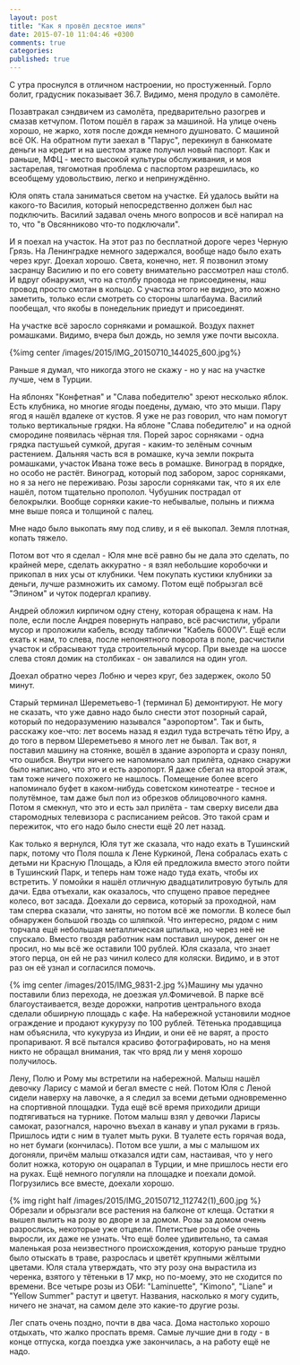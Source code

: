 ```yaml
---
layout: post
title: "Как я провёл десятое июля"
date: 2015-07-10 11:04:46 +0300
comments: true
categories:
published: true
---
```

С утра проснулся в отличном настроении, но простуженный. Горло болит, градусник показывает 36.7. Видимо, меня продуло в самолёте.

Позавтракал сэндвичем из самолёта, предварительно разогрев и смазав кетчупом. Потом пошёл в гараж за машиной. На улице очень хорошо, не жарко, хотя после дождя немного душновато. С машиной всё ОК. На обратном пути заехал в "Парус", перекинул в банкомате деньги на кредит и на шестом этаже получил новый паспорт. Как и раньше, МФЦ - место высокой культуры обслуживания, и моя застарелая, тягомотная проблема с паспортом разрешилась, ко всеобщему удовольствию, легко и непринуждённо.

Юля опять стала заниматься светом на участке. Ей удалось выйти на какого-то Василия, который непосредственно должен был нас подключить. Василий задавал очень много вопросов и всё напирал на то, что "в Овсянниково что-то подключали".

И я поехал на участок. На этот раз по бесплатной дороге через Черную Грязь. На Ленинградке немного задержался, вообще надо было ехать через круг. Доехал хорошо. Света, конечно, нет. Я позвонил этому засранцу Василию и по его совету внимательно рассмотрел наш столб. И вдруг обнаружил, что на столбу провода не присоединены, наш провод просто смотан в кольцо. С участка этого не видно, это можно заметить, только если смотреть со стороны шлагбаума. Василий пообещал, что якобы в понедельник приедут и присоединят.

На участке всё заросло сорняками и ромашкой. Воздух пахнет ромашками. Видимо, вчера был дождь, но земля уже почти высохла. 

{%img center /images/2015/IMG_20150710_144025_600.jpg%}

Раньше я думал, что никогда этого не скажу - но у нас на участке лучше, чем в Турции.

На яблонях "Конфетная" и "Слава победителю" зреют несколько яблок. Есть клубника, но многие ягоды поедены, думаю, что это мыши. Пару ягод я нашёл вдалеке от кустов. Я уже не раз говорил, что нам помогут только вертикальные грядки. На яблоне "Слава победителю" и на одной смородине появилась чёрная тля. Порей зарос сорняками - одна грядка пастушьей сумкой, другая - каким-то зелёным сочным растением. Дальняя часть вся в ромашке, куча земли покрыта ромашками, участок Ивана тоже весь в ромашке. Виноград в порядке, но особо не растёт. Виноград, который под забором, зарос сорняками, но я за него не переживаю. Розы заросли сорняками так, что я их еле нашёл, потом тщательно прополол. Чубушник пострадал от белокрылки. Вообще сорняки какие-то небывалые, полынь и пижма мне выше пояса и толщиной с палец.

Мне надо было выкопать яму под сливу, и я её выкопал. Земля плотная, копать тяжело.

Потом вот что я сделал - Юля мне всё равно бы не дала это сделать, по крайней мере, сделать аккуратно - я взял небольшие коробочки и прикопал в них усы от клубники. Чем покупать кустики клубники за деньги, лучше размножить их самому. Потом ещё побрызгал всё "Эпином" и чуток подергал крапиву. 

Андрей обложил кирпичом одну стену, которая обращена к нам. На поле, если после Андрея повернуть направо, всё расчистили, убрали мусор и проложили кабель, всюду таблички "Кабель 6000V". Ещё если ехать к нам, то слева, после непонятного поворота в поле, расчистили участок и сбрасывают туда строительный мусор. При выезде на шоссе слева стоял домик на столбиках - он завалился на один угол.

Доехал обратно через Лобню и через круг, без задержек, около 50 минут. 

Старый терминал Шереметьево-1 (терминал Б) демонтируют. Не могу не сказать, что уже давно надо было снести этот позорный сарай, который по недоразумению назывался "аэропортом". Так и быть, расскажу кое-что: лет восемь назад я ездил туда встречать тётю Иру, а до того в первом Шереметьево я много лет не бывал. Так вот, я поставил машину на стоянке, вошёл в здание аэропорта и сразу понял, что ошибся. Внутри ничего не напоминало зал прилёта, однако снаружи было написано, что это и есть аэропорт. Я даже сбегал на второй этаж, там тоже ничего похожего не нашлось. Помещение более всего напоминало буфет в каком-нибудь советском кинотеатре - тесное и полутёмное, там даже был пол из обрезков облицовочного камня. Потом я смекнул, что это и есть зал прилёта - там сверху висели два старомодных телевизора с расписанием рейсов. Это такой срам и пережиток, что его надо было снести ещё 20 лет назад.

Как только я вернулся, Юля тут же сказала, что надо ехать в Тушинский парк, потому что Поля пошла к Лене Куркиной, Лена собралась ехать с детьми ни Красную Площадь, а Юля ей предложила вместо этого пойти в Тушинский Парк, и теперь нам тоже надо туда ехать, чтобы их встретить. У помойки я нашёл отличную двадцатилитровую бутыль для дачи. Едва отъехали, как оказалось, что спущено правое переднее колесо, вот засада. Доехали до сервиса, который за проходной, нам там сперва сказали, что заняты, но потом всё же помогли. В колесе был обнаружен большой гвоздь со шляпкой. Что интересно, рядом с ним торчала ещё небольшая металлическая шпилька, но через неё не спускало. Вместо гвоздя работник нам поставил шнурок, денег он не просил, но мы всё же оставили 100 рублей. Юля сказала, что знает этого перца, он ей не раз чинил колесо для коляски. Видимо, и в этот раз он её узнал и согласился помочь.

{% img center /images/2015/IMG_9831-2.jpg %}Машину мы удачно поставили близ перехода, не доезжая ул.Фомичевой. В парке всё благоустаивается, везде дорожки, напротив центрального входа сделали обширную площадь с кафе. На набережной установили модное ограждение и продают кукурузу по 100 рублей. Тётенька продавщица нам объяснила, что кукуруза из Индии, и они её не варят, а просто пропаривают. Я всё пытался красиво фотографировать, но на меня никто не обращал внимания, так что вряд ли у меня хорошо получилось.

Лену, Полю и Рому мы встретили на набережной. Малыш нашёл девочку Ларису с мамой и бегал вместе с ней. Потом Юля с Леной сидели наверху на лавочке, а я следил за всеми детьми одновременно на спортивной площадки. Туда ещё всё время приходили дрищи подтягиваться на турнике. Потом малыш взял у девочки Ларисы самокат, разогнался, нарочно въехал в канаву и упал руками в грязь. Пришлось идти с ним в туалет мыть руки. В туалете есть горячая вода, но нет бумаги (кончилась). Потом все ушли, а мы с малышом их догоняли, причём малыш отказался идти сам, настаивая, что у него болит ножка, которую он оцарапал в Турции, и мне пришлось нести его на руках. Ещё немного погуляли на площадке и поехали домой. Погрузились все вместе, доехали хорошо.

{% img right half /images/2015/IMG_20150712_112742(1)_600.jpg %}Обрезали и обрызгали все растения на балконе от клеща. Остатки я вышел вылить на розу во дворе и за домом. Розы за домом очень разрослись, некоторые уже отцвели. Плетистые розы обе очень выросли, их даже не узнать. Что ещё более удивительно, та самая маленькая роза неизвестного происхождения, которую раньше трудно было отыскать в траве, разрослась и цветёт крупными жёлтыми цветами. Юля стала утверждать, что эту розу она вырастила из черенка, взятого у тётеньки в 17 мкр, но по-моему, это не сходится по времени. Все четыре розы из ОБИ: "Laminuette", "Kimono", "Liane" и "Yellow Summer" растут и цветут. Названия, насколько я могу судить, ничего не значат, на самом деле это какие-то другие розы.

Лег спать очень поздно, почти в два часа. Дома настолько хорошо отдыхать, что жалко проспать время. Самые лучшие дни в году - в конце отпуска, когда поездка уже закончилась, а на работу ещё не надо. 
